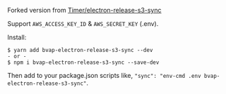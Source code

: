 Forked version from [Timer/electron-release-s3-sync](https://github.com/Timer/electron-release-s3-sync)

Support `AWS_ACCESS_KEY_ID` & `AWS_SECRET_KEY` (.env).

Install:
```
$ yarn add bvap-electron-release-s3-sync --dev
- or -
$ npm i bvap-electron-release-s3-sync --save-dev
```

Then add to your package.json scripts like, `"sync": "env-cmd .env bvap-electron-release-s3-sync"`.

